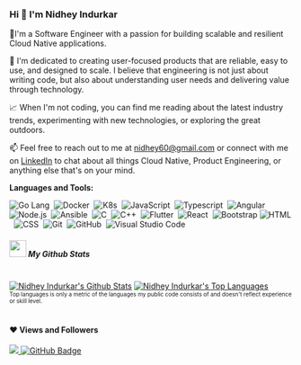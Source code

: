 ### Hi 👋 I'm Nidhey Indurkar
<!--- <h3 align="center">I'm a Product Engineer</h3> -->

👋I'm a Software Engineer with a passion for building scalable and resilient Cloud Native applications.

🌟 I'm dedicated to creating user-focused products that are reliable, easy to use, and designed to scale. I believe that engineering is not just about writing code, but also about understanding user needs and delivering value through technology.

📈 When I'm not coding, you can find me reading about the latest industry trends, experimenting with new technologies, or exploring the great outdoors.

📫 Feel free to reach out to me at nidhey60@gmail.com or connect with me on [LinkedIn](https://www.linkedin.com/in/nidhey-indurkar-a9638b179/) to chat about all things Cloud Native, Product Engineering, or anything else that's on your mind.

**Languages and Tools:**

![Go Lang](https://img.shields.io/badge/-GoLang-05122A?style=flat&logo=go)&nbsp;
![Docker](https://img.shields.io/badge/-Docker-05122A?style=flat&logo=docker)&nbsp;
![K8s](https://img.shields.io/badge/-K8s-05122A?style=flat&logo=kubernetes)&nbsp;
![JavaScript](https://img.shields.io/badge/-JavaScript-05122A?style=flat&logo=javascript)&nbsp;
![Typescript](https://img.shields.io/badge/-Typescript-05122A?style=flat&logo=typescript)&nbsp;
![Angular](https://img.shields.io/badge/-Angular-05122A?style=flat&logo=Angular)&nbsp;
![Node.js](https://img.shields.io/badge/-Node.js-05122A?style=flat&logo=node.js)&nbsp;
![Ansible](https://img.shields.io/badge/-Ansible-05122A?style=flat&logo=Ansible)&nbsp;
![C](https://img.shields.io/badge/-C-05122A?style=flat&logo=C&logoColor=A8B9CC)&nbsp;
![C++](https://img.shields.io/badge/-C++-05122A?style=flat&logo=C%2B%2B&logoColor=00599C)&nbsp;
![Flutter](https://img.shields.io/badge/-Flutter-05122A?style=flat&logo=Flutter)&nbsp;
![React](https://img.shields.io/badge/-React-05122A?style=flat&logo=react)&nbsp;
![Bootstrap](https://img.shields.io/badge/-Bootstrap-05122A?style=flat&logo=bootstrap&logoColor=563D7C)
![HTML](https://img.shields.io/badge/-HTML-05122A?style=flat&logo=HTML5)&nbsp;
![CSS](https://img.shields.io/badge/-CSS-05122A?style=flat&logo=CSS3&logoColor=1572B6)&nbsp;
![Git](https://img.shields.io/badge/-Git-05122A?style=flat&logo=git)&nbsp;
![GitHub](https://img.shields.io/badge/-GitHub-05122A?style=flat&logo=github)&nbsp;
![Visual Studio Code](https://img.shields.io/badge/-Visual%20Studio%20Code-05122A?style=flat&logo=visual-studio-code&logoColor=007ACC)&nbsp;


<h5><img src="https://media.giphy.com/media/iY8CRBdQXODJSCERIr/giphy.gif" width="30px">&nbsp;My Github Stats</h6>

  <br/>
    <a href="https://github.com/nidhey27/github-readme-stats"><img alt="Nidhey Indurkar's Github Stats" src="https://github-readme-stats.vercel.app/api?username=nidhey27&show_icons=true&count_private=true&theme=react&hide_border=true&bg_color=0D1117" /></a>
  <a href="https://github.com/nidhey27/github-readme-stats"><img alt="Nidhey Indurkar's Top Languages" src="https://github-readme-stats.vercel.app/api/top-langs/?username=nidhey27&langs_count=8&count_private=true&layout=compact&theme=react&hide_border=true&bg_color=0D1117" /></a>
  <br/>
<font size="0.2px">Top languages is only a metric of the languages my public code consists of and doesn't reflect experience or skill level.</font>


<br/>
<br/>


#### ❤ Views and Followers
<a href="https://github.com/Meghna-DAS/github-profile-views-counter">
    <img src="https://komarev.com/ghpvc/?username=nidhey27">
</a>
<a href="https://github.com/nidhey27?tab=followers"><img src="https://img.shields.io/github/followers/nidhey27?label=Followers&style=social" alt="GitHub Badge"></a>


<!--
**nidhey27/nidhey27** is a ✨ _special_ ✨ repository because its `README.md` (this file) appears on your GitHub profile.

Here are some ideas to get you started:

- 🔭 I’m currently working on ...
- 🌱 I’m currently learning ...
- 👯 I’m looking to collaborate on ...
- 🤔 I’m looking for help with ...
- 💬 Ask me about ...
- 📫 How to reach me: ...
- 😄 Pronouns: ...
- ⚡ Fun fact: ...
-->
